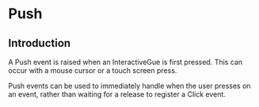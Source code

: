 # Push

## Introduction

A Push event is raised when an InteractiveGue is first pressed. This can occur with a mouse cursor or a touch screen press.

Push events can be used to immediately handle when the user presses on an event, rather than waiting for a release to register a Click event.
